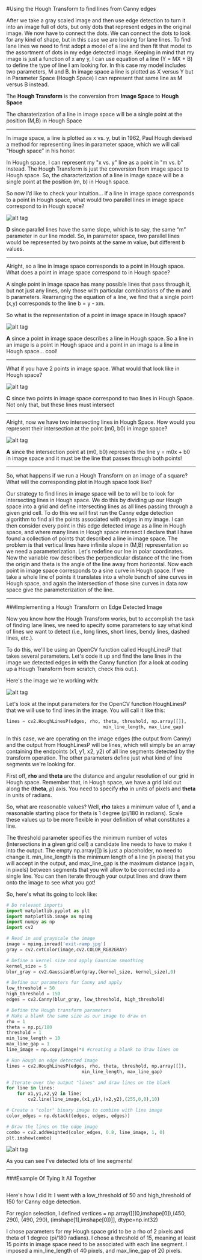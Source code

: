 #Using the Hough Transform to find lines from Canny edges

After we take a gray scaled image and then use edge detection to turn it into an image full of dots, but only dots that represent edges in the original image. We now have to connect the dots. We can connect the dots to look for any kind of shape, but in this case we are looking for lane lines. To find lane lines we need to first adopt a model of a line and then fit that model to the assortment of dots in my edge detected image. Keeping in mind that my image is just a function of x any y, I can use equation of a line (Y = MX + B) to define the type of line I am looking for. In this case my model includes two parameters, M and B. In image space a line is plotted as X versus Y but in Parameter Space (Hough Space) I can represent that same line as M versus B instead. 

The **Hough Transform** is the conversion from **Image Space** to **Hough Space**

The charaterization of a line in image space will be a single point at the position (M,B) in Hough Space

***

In image space, a line is plotted as x vs. y, but in 1962, Paul Hough devised a method for representing lines in parameter space, which we will call “Hough space” in his honor.

In Hough space, I can represent my "x vs. y" line as a point in "m vs. b" instead. The Hough Transform is just the conversion from image space to Hough space. So, the characterization of a line in image space will be a single point at the position (m, b) in Hough space.

So now I’d like to check your intuition… if a line in image space corresponds to a point in Hough space, what would two parallel lines in image space correspond to in Hough space?

![alt tag](https://github.com/CodyNicholson/Self-Driving_Car_Nanodegree/blob/master/2_Finding_Lane_Lines/houghQ1.png?raw=true)

**D** since parallel lines have the same slope, which is to say, the same “m” parameter in our line model. So, in parameter space, two parallel lines would be represented by two points at the same m value, but different b values.

***

Alright, so a line in image space corresponds to a point in Hough space. What does a point in image space correspond to in Hough space?

A single point in image space has many possible lines that pass through it, but not just any lines, only those with particular combinations of the m and b parameters. Rearranging the equation of a line, we find that a single point (x,y) corresponds to the line b = y - xm.

So what is the representation of a point in image space in Hough space?

![alt tag](https://github.com/CodyNicholson/Self-Driving_Car_Nanodegree/blob/master/2_Finding_Lane_Lines/houghQ2.png?raw=true)

**A** since a point in image space describes a line in Hough space. So a line in an image is a point in Hough space and a point in an image is a line in Hough space… cool!

***

What if you have 2 points in image space. What would that look like in Hough space?

![alt tag](https://github.com/CodyNicholson/Self-Driving_Car_Nanodegree/blob/master/2_Finding_Lane_Lines/houghQ3.png?raw=true)

**C** since two points in image space correspond to two lines in Hough Space. Not only that, but these lines must intersect

***

Alright, now we have two intersecting lines in Hough Space. How would you represent their intersection at the point (m0, b0) in image space?

![alt tag](https://github.com/CodyNicholson/Self-Driving_Car_Nanodegree/blob/master/2_Finding_Lane_Lines/houghQ4.png?raw=true)

**A** since the intersection point at (m0, b0) represents the line y = m0x + b0 in image space and it must be the line that passes through both points!

***

So, what happens if we run a Hough Transform on an image of a square? What will the corresponding plot in Hough space look like?

Our strategy to find lines in image space will be to will be to look for intersecting lines in Hough space. We do this by dividing up our Hough space into a grid and define intersecting lines as all lines passing through a given grid cell. To do this we will first run the Canny edge detection algorithm to find all the points associated with edges in my image. I can then consider every point in this edge detected image as a line in Hough space, and where many lines in Hough space intersect I declare that I have found a collection of points that described a line in image space. The problem is that vertical lines have infinite slope in (M,B) representation so we need a parameterization. Let's redefine our lne in polar coordinates. Now the variable row describes the perpendicular distance of the line from the origin and theta is the angle of the line away from horizontal. Now each point in image space corresponds to a sine curve in Hough space. If we take a whole line of points it translates into a whole bunch of sine curves in Hough space, and again the intersection of those sine curves in data row space give the parameterization of the line.

***

###Implementing a Hough Transform on Edge Detected Image

Now you know how the Hough Transform works, but to accomplish the task of finding lane lines, we need to specify some parameters to say what kind of lines we want to detect (i.e., long lines, short lines, bendy lines, dashed lines, etc.).

To do this, we'll be using an OpenCV function called HoughLinesP that takes several parameters. Let's code it up and find the lane lines in the image we detected edges in with the Canny function (for a look at coding up a Hough Transform from scratch, check this out.).

Here's the image we're working with:

![alt tag](https://github.com/CodyNicholson/Self-Driving_Car_Nanodegree/blob/master/2_Finding_Lane_Lines/houghEx1.jpg?raw=true)

Let's look at the input parameters for the OpenCV function HoughLinesP that we will use to find lines in the image. You will call it like this:

```python
lines = cv2.HoughLinesP(edges, rho, theta, threshold, np.array([]),
                                    min_line_length, max_line_gap)
```

In this case, we are operating on the image edges (the output from Canny) and the output from HoughLinesP will be lines, which will simply be an array containing the endpoints (x1, y1, x2, y2) of all line segments detected by the transform operation. The other parameters define just what kind of line segments we're looking for.

First off, **rho** and **theta** are the distance and angular resolution of our grid in Hough space. Remember that, in Hough space, we have a grid laid out along the (**theta**, ρ) axis. You need to specify **rho** in units of pixels and **theta** in units of radians.

So, what are reasonable values? Well, **rho** takes a minimum value of 1, and a reasonable starting place for theta is 1 degree (pi/180 in radians). Scale these values up to be more flexible in your definition of what constitutes a line.

The threshold parameter specifies the minimum number of votes (intersections in a given grid cell) a candidate line needs to have to make it into the output. The empty np.array([]) is just a placeholder, no need to change it. min_line_length is the minimum length of a line (in pixels) that you will accept in the output, and max_line_gap is the maximum distance (again, in pixels) between segments that you will allow to be connected into a single line. You can then iterate through your output lines and draw them onto the image to see what you got!

So, here's what its going to look like:

```python
# Do relevant imports
import matplotlib.pyplot as plt
import matplotlib.image as mpimg
import numpy as np
import cv2

# Read in and grayscale the image
image = mpimg.imread('exit-ramp.jpg')
gray = cv2.cvtColor(image,cv2.COLOR_RGB2GRAY)

# Define a kernel size and apply Gaussian smoothing
kernel_size = 5
blur_gray = cv2.GaussianBlur(gray,(kernel_size, kernel_size),0)

# Define our parameters for Canny and apply
low_threshold = 50
high_threshold = 150
edges = cv2.Canny(blur_gray, low_threshold, high_threshold)

# Define the Hough transform parameters
# Make a blank the same size as our image to draw on
rho = 1
theta = np.pi/180
threshold = 1
min_line_length = 10
max_line_gap = 1
line_image = np.copy(image)*0 #creating a blank to draw lines on

# Run Hough on edge detected image
lines = cv2.HoughLinesP(edges, rho, theta, threshold, np.array([]),
                            min_line_length, max_line_gap)

# Iterate over the output "lines" and draw lines on the blank
for line in lines:
    for x1,y1,x2,y2 in line:
        cv2.line(line_image,(x1,y1),(x2,y2),(255,0,0),10)

# Create a "color" binary image to combine with line image
color_edges = np.dstack((edges, edges, edges)) 

# Draw the lines on the edge image
combo = cv2.addWeighted(color_edges, 0.8, line_image, 1, 0) 
plt.imshow(combo)
```

![alt tag](https://github.com/CodyNicholson/Self-Driving_Car_Nanodegree/blob/master/2_Finding_Lane_Lines/houghEx2.jpg?raw=true)

As you can see I've detected lots of line segments!

***

###Example Of Tying It All Together

```python

```

Here's how I did it: I went with a low_threshold of 50 and high_threshold of 150 for Canny edge detection.

For region selection, I defined vertices = np.array([[(0,imshape[0]),(450, 290), (490, 290), (imshape[1],imshape[0])]], dtype=np.int32)

I chose parameters for my Hough space grid to be a rho of 2 pixels and theta of 1 degree (pi/180 radians). I chose a threshold of 15, meaning at least 15 points in image space need to be associated with each line segment. I imposed a min_line_length of 40 pixels, and max_line_gap of 20 pixels.
